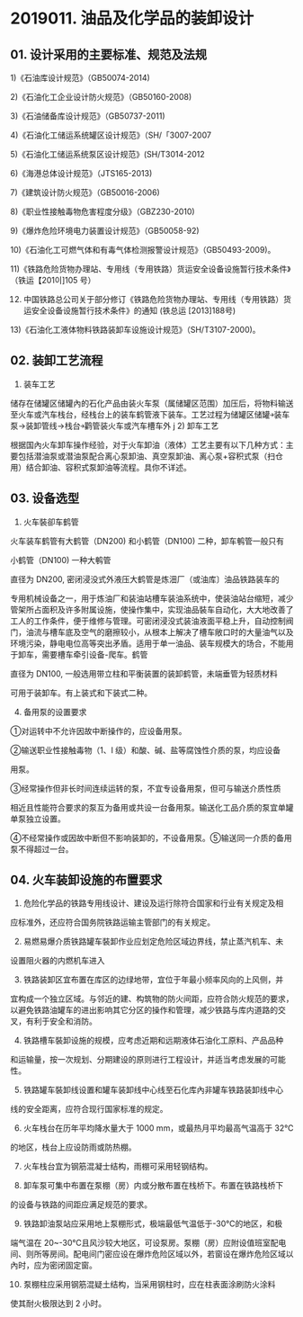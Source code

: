# 2019011. 油品及化学品的装卸设计

## 01. 设计采用的主要标准、规范及法规

1)《石油库设计规范》（GB50074-2014)

2)《石油化工企业设计防火规范》（GB50160-2008) 

3)《石油储备库设计规范》（GB50737-2011) 

4)《石油化工储运系统罐区设计规范》（SH/「3007-2007 

5)《石油化工储运系统泵区设计规范》(SH/T3014-2012 

6)《海港总体设计规范》（JTS165-2013)

7)《建筑设计防火规范》（GB50016-2006) 

8)《职业性接触毒物危害程度分级》（GBZ230-2010) 

9)《爆炸危险环境电力装置设计规范》（GB50058-92)

10)《石油化工可燃气体和有毒气体检测报警设计规范》（GB50493-2009)。

11)《铁路危险货物办理站、专用线（专用铁路）货运安全设备设施暂行技术条件》（铁运【201이]105 号）

12) 中国铁路总公司关于部分修订《铁路危险货物办理站、专用线（专用铁路）货运安全设备设施暂行技术条件》的通知 (铁总运 [2013]188号)

13)《石油化工液体物料铁路装卸车设施设计规范》（SH/T3107-2000)。

## 02. 装卸工艺流程

1) 装车工艺

储存在储罐区储罐內的石化产品由装火车泵（属储罐区范围）加压后，将物料输送至火车或汽车栈台，经栈台上的装车鹤管液下装车。工艺过程为储罐区储罐￫装车泵→装卸管线→栈台￫鹳管装火车或汽车槽车外 j 2) 卸车工艺

根据国內火车卸车操作经验，对于火车卸油（液体）工艺主要有以下几种方式：主要包括潜油泵或潜油泵配合离心泵卸油、真空泵卸油、离心泵+容积式泵（扫仓用）结合卸油、容积式泵卸油等流程。具你不详述。


## 03. 设备选型

1) 火车裝卻车鹤管

火车装车鹤管有大鹤管（DN200) 和小鹤管（DN100) 二种，卸车鹌管一般只有

小鹤管（DN100) 一种大鹌管

直径为 DN200, 密闭浸没式外液压大鹤管是炼沺厂（或油库〕油品铁路装车的

专用机械设备之一，用于炼油厂和装油站槽车装油系统中，使装油站台缩短，减少管架所占面积及许多附属设施，使操作集中，实现油品裝车自动化，大大地改善了工人的工作条件，便于维修与管理。可密闭浸没式装油液面平稳上升，自动控制阀门，油流与槽车底及空气的磨擦较小，从根本上解决了槽车敞口时的大量油气以及环境污染，静电电位高等突出矛盾。适用于单一油品、装车规模大的场合，不能用于卸车，需要槽车牵引设备-爬车。鹤管

直径为 DN100, 一般选用带立柱和平衡装置的装卸鹤管，未端垂管为轻质材料

可用于装卸车。有上装式和下装式二种。

4) 备用泵的设置要求

①对运转中不允许因故中断操作的，应设备用泵。

②输送职业性接触毒物（1、I 级）和酸、碱、盐等腐蚀性介质的泵，均应设备

用泵。

③经常操作但非长时间连续运转的泵，不宜专设备用泵，但可与输送介质性质

相近且性能符合要求的泵互为备用或共设一台备用泵。输送化工品介质的泵宜单罐单泵独立设置。

④不经常操作或因故中断但不影响装卸的，不设备用泵。⑤输送同一介质的备用泵不得超过一台。

## 04. 火车装卸设施的布置要求

1) 危险化学品的铁路专用线设计、建设及运行除符合国家和行业有关规定及相

应标准外，还应符合国务院铁路运输主管部门的有关规定。

2) 易燃易爆介质铁路罐车裝卸作业应划定危险区域边界线，禁止蒸汽机车、未

设置阻火器的内燃机车进入

3) 铁路装卸区宜布置在库区的边绿地带，宜位于年最小频率风向的上风侧，并

宜构成一个独立区域。与邻近的建、构筑物的防火间距，应符合防火规范的要求，以避免铁路油罐车的进出影响其它分区的操作和管理，减少铁路与库内道路的交叉，有利于安全和消防。

4) 铁路槽车裝卸设施的规模，应考虑近期和远期液体石油化工原料、产品品种

和运输量，按一次规划、分期建设的原则进行工程设计，并适当考虑发展的可能性。

5) 铁路罐车裝卸线设置和罐车装卸线中心线至石化库內非罐车铁路装卸线中心

线的安全距离，应符合现行国家标准的规定。

6) 火车栈台在历年平均降水量大于 1000 mm，或最热月平均最高气温高于 32℃

的地区，栈台上应设防雨或防热棚。

7) 火车栈台宜为钢筋混凝士结构，雨棚可采用轻钢结构。

8) 卸车泵可集中布置在泵棚（房）内或分散布置在栈桥下。布置在铁路栈桥下

的设备与铁路的间距应满足规范的要求。

9) 铁路卸油泵站应采用地上泵棚形式，极端最低气温低于-30℃的地区，和极

端气温在 20~-30℃且风沙较大地区，可设泵房。泵棚（房）应附设值班室配电间、则所等房间。配电间门密应设在爆炸危险区域以外，若窗设在爆炸危险区域以內时，应为密闭固定窗。

10) 泵棚柱应采用钢筋混疑土结构，当采用钢柱时，应在柱表面涂刷防火涂料

使其耐火极限达到 2 小时。


